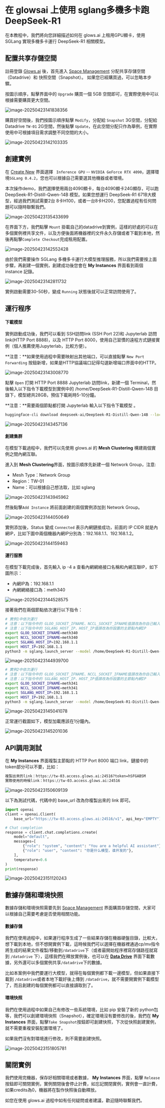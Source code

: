 # 在 glowsai 上使用 sglang多機多卡跑DeepSeek-R1

在本教程中，我們將向您詳細描述如何在 glows.ai 上租用GPU顯卡，使用 SGLang 實現多機多卡運行 DeepSeek-R1 相關模型。



## 配置共享存儲空間

註冊登錄 [Glows.ai](https://glows.ai/) 後，首先進入 [Space Management](https://platform.glows.ai/space) 分配共享存儲空間（Datadrive）和 快照空間（Snapshot）。 如果您已經購買過，可以忽略本步驟。

按圖示順序，點擊界面中的 `Upgrade` 購買一個 5GB 空間即可，在實際使用中可以根據需要購買更大空間。

![image-20250423141838356](../img/image-20250423141838356.png)

購買好空間後，我們按圖示順序點擊 `Modify`，分配給 `Snapshot` 3G空間，分配給 Datadrive `TW-01` 2G空間，然後點擊 `Update`，在此空間分配只作為舉例，在實際使用中可根據項目需求調整不同空間的大小。

![image-20250423142103335](../img/image-20250423142103335.png)



## 創建實例

在 [Create New](https://platform.glows.ai/create) 界面選擇 ` Inference GPU`  -- `NVIDIA GeForce RTX 4090`，選擇環境`SGLang 0.4.2`，您也可以根據自己需要選其他機器或者環境。

本次操作demo，我們選擇使用兩台4090顯卡，每台4090顯卡24G顯存，可以跑 DeepSeek-R1-Distill-Qwen-14B 模型。如果您想運行 DeepSeek-R1 671B大模型，經過我們測試需要2台 8卡H100，或者一台8卡H200，您配置過程有任何問題可以隨時聯繫我們。

![image-20250423135433699](../img/image-20250423135433699.png)

在界面下方，我們點擊 `Mount` 掛載自己的datadrive到實例，這樣的好處的可以在多個實例裡共享文件，以及方便後面將機器裡的文件永久存儲或者下載到本地，然後再點擊`Complete Checkout`完成租用配置。

![image-20250423142552428](../img/image-20250423142552428.png)

由於我們需要操作 SGLang 多機多卡運行大模型推理服務，所以我們需要按上面步驟，再創建一個實例，創建成功後您會在 **My Instances** 界面看到兩個 instance 記錄。

![image-20250423142811732](../img/image-20250423142811732.png)

實例啟動需要30-50秒，變成 `Running` 狀態後就可以正常訪問使用了。

## 運行程序

#### 下載模型

實例啟動成功後，我們可以看到 SSH訪問link (SSH Port 22)和 Jupyterlab 訪問link(HTTP Port 8888)，以及 HTTP Port 8000，使用自己習慣的遠程方式鏈接實例（個人推薦使用Jupyterlab，比較方便）。

**注意：**如果使用過程中需要映射出其他端口，可以直接點擊 `New Port Forwarding` 按鈕新增，如果是HTTP協議端口記得勾選新增端口界面中的HTTP。

![image-20250423143008770](../img/image-20250423143008770.png)

點擊 `Open` 打開 HTTP Port 8888  Jupyterlab 訪問link，新建一個 Terminal，然後輸入以下指令下載模型到實例中的 /home/DeepSeek-R1-Distill-Qwen-14B 目錄下，模型總共28GB，預估下載耗時5-10分鐘。

**注意：**需要兩個節點都打開 Jupyterlab 輸入以下指令下載模型 。

```bash
huggingface-cli download deepseek-ai/DeepSeek-R1-Distill-Qwen-14B --local-dir /home/DeepSeek-R1-Distill-Qwen-14B
```

![image-20250423143457136](../img/image-20250423143457136.png)

#### 創建集群

在模型下載過程中，我們可以先使用 glows.ai 的 **Mesh Clustering** 構建兩個實例之間內網互聯。

進入到 **Mesh Clustering**界面，按圖示順序先新建一個 Network Group，注意:

- Mesh Type：Network Group
- Region：TW-01
- Name：可以根據自己想法取，比如 sglang

![image-20250423143945962](../img/image-20250423143945962.png)

然後點擊`Add Instance` 將前面創建的兩個實例添加到 Network Group。

![image-20250423144050649](../img/image-20250423144050649.png)

實例添加後，Status 變成 `Connected` 表示內網鏈接成功，前面的 IP CIDR 就是內網IP，比如下圖中兩個機器內網IP分別為：192.168.1.1、192.168.1.2。

![image-20250423144159463](../img/image-20250423144159463.png)

#### 運行服務

在模型下載完成後，首先輸入 ip -4 a 查看內網網絡接口名稱和內網互聯IP，如下圖所示：

- 內網IP為：192.168.1.1
- 內網網絡接口為：meth340

![image-20250423144528575](../img/image-20250423144528575.png)

接著我們在兩個節點依次運行以下指令：

```bash
# 實例1中依次運行
# 注意：以下指令中的 GLOO_SOCKET_IFNAME、NCCL_SOCKET_IFNAME值請改為你自己輸入 ip -4 a 查出的網絡接口名稱
# 注意：以下指令中的 SGLANG_HOST_IP、HOST_IP值請改為你設置的主節點內網IP
export GLOO_SOCKET_IFNAME=meth340
export NCCL_SOCKET_IFNAME=meth340
export SGLANG_HOST_IP=192.168.1.1
export HOST_IP=192.168.1.1
python3 -m sglang.launch_server --model /home/DeepSeek-R1-Distill-Qwen-14B --port 8000 --tp 2 --dist-init-addr 192.168.1.1:6379 --nnodes 2 --node-rank 0 --trust-remote-code --host 0.0.0.0
```

![image-20250423144939700](../img/image-20250423144939700.png)

```bash
# 實例2中依次運行
# 注意：以下指令中的 GLOO_SOCKET_IFNAME、NCCL_SOCKET_IFNAME值請改為你自己輸入 ip -4 a 查出的網絡接口名稱
# 注意：以下指令中的 SGLANG_HOST_IP、HOST_IP值請改為你設置的主節點內網IP
export GLOO_SOCKET_IFNAME=meth341
export NCCL_SOCKET_IFNAME=meth341
export SGLANG_HOST_IP=192.168.1.1
export HOST_IP=192.168.1.1
python3 -m sglang.launch_server --model /home/DeepSeek-R1-Distill-Qwen-14B --port 8000 --tp 2 --dist-init-addr 192.168.1.1:6379 --nnodes 2 --node-rank 1 --trust-remote-code --host 0.0.0.0
```

![image-20250423145041078](../img/image-20250423145041078.png)

正常運行截圖如下，模型加載應該在1分鐘內。

![image-20250423145201036](../img/image-20250423145201036.png)

## API調用測試

在 **My Instances** 界面複製主節點的 HTTP Port 8000 端口 link，鏈接中的 token部分可以不要，比如：

```bash
複製出來的link：https://tw-03.access.glows.ai:24516?token=hSFGABSM
實際使用的時候link：https://tw-03.access.glows.ai:24516
```

![image-20250423150609139](../img/image-20250423150609139.png)

以下為測試代碼，代碼中的 base_url 改為你複製出來的 link 即可。

```python
import openai
client = openai.Client(
    base_url="https://tw-03.access.glows.ai:24516/v1", api_key="EMPTY")

# Chat completion
response = client.chat.completions.create(
    model="default",
    messages=[
        {"role": "system", "content": "You are a helpful AI assistant"},
        {"role": "user", "content": "你是什么模型，谁开发的"},
    ],
    temperature=0.6
)
print(response)
```

![image-20250423151120243](../img/image-20250423151120243.png)



## 數據存儲和環境快照

數據存儲和環境快照需要先到 [Space Management](https://platform.glows.ai/space) 界面購買存儲空間，大家可以根據自己需要考慮是否使用相關功能。

#### 數據存儲

我們在使用過程中，如果運行程序生成了一些結果存儲在機器硬盤目錄，比較大，想下載到本地，但不想開實例下載，這時候我們可以選擇在機器裡通過cp/mv指令將生成的結果文件複製/移動到`/datadrive`下（或者最開始程序裡寫存儲路徑就寫到 `/datadrive` 下），這樣我們在釋放實例後，也可以在 [**Data Drive**](https://platform.glows.ai/data) 界面下載數據，另外還可以多個實例共享`/datadrive`下的數據。

比如本案例中我們要運行大模型，就得在每個實例都下載一邊模型，但如果直接下載到  `/datadrive`或者本地下載好後上傳到 `/datadrive`，就不需要開實例下載模型了，而且創建的每個實例都可以直接讀取到了。

#### 環境快照

我們在使用過程中如果自己有修改一些系統環境，比如 pip 安裝了新的 python包等，我們可以創建環境快照（Snapshot），確定環境沒有要修改的後，我們在 **My Instances** 界面，點擊`Take Snapshot`按鈕即可創建快照，下次從快照創建實例，就不需要重複安裝配置環境了。

如果我們沒有對環境進行修改，則不需要創建快照。

![image-20250423151805781](../img/image-20250423151805781.png)



## 關閉實例

我們使用完機器，保存好相關環境或者數據， **My Instances** 界面，點擊 `Release` 按鈕即可關閉實例，實例關閉後會停止計費，如忘記關閉實例，實例會一直計費，如果credits為0，機器將在製作快照後自動釋放。


如您在使用 glows.ai 過程中如有任何疑問或者建議，歡迎隨時聯繫我們。

